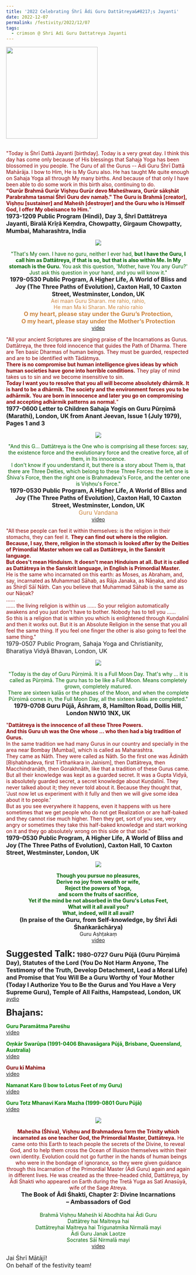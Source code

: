 ```yaml
---
title: '2022 Celebrating Śhrī Ādi Guru Dattātreya&#8217;s Jayanti'
date: 2022-12-07
permalink: /festivity/2022/12/07
tags:
  - crimson @ Shri Adi Guru Dattatreya Jayanti
---
```


<div style="text-align: left"><img src="/images/image1.png" width="250" /></div><br>

<p>
<font color="DarkRed">"Today is Śhrī Dattā Jayanti [birthday]. Today is a very great day. I think this day has come only because of His blessings that Sahaja Yoga has been blossomed in you people. The Guru of all the Gurus -- Ādi Guru Śhrī Dattā Mahārāja. I bow to Him, He is My Guru also. He has taught Me quite enough on Sahaja Yoga all through My many births. And because of that only I have been able to do some work in this birth also, continuing to do.<br>
<b>"Gurūr Brahmā Gurūr Viṣhṇu Gurūr devo Maheśhwara, Gurūr sākṣhāt Parabrahma tasmai Śhrī Guru dev namaḥ." The Guru is Brahmā [creator], Viṣhṇu [sustainer] and Maheśh [destroyer] and the Guru who is Himself God, I offer My obeisance to Him.</b>"</font><br>
<font size="+0"><b>1973-1209 Public Program (Hindi), Day 3, Śhrī Dattātreya Jayanti, Biralā Krīṛā Keṃdra, Chowpatty, Girgaum Chowpatty, Mumbai, Maharashtra, India</b></font>
</p>

<div style="text-align: center"><img src="/images/image1086.png" /></div>

<p style=" text-align:center;">
<font color="DarkGreen">"That's My own. I have no guru, neither I ever had, <b>but I have the Guru, I call him as Dattātreya, if that is so, but that is also within Me. In My stomach is the Guru.</b> You ask this question, 'Mother, have You any Guru?' Just ask this question in your hand, and you will know it."</font><br>
<font size="+0"><b>1979-0530 Public Program, A Higher Life, A World of Bliss and Joy (The Three Paths of Evolution), Caxton Hall, 10 Caxton Street, Westminster, London, UK</b></font><br>
<font color="Peru">Aei maan Guru Sharan. me rahio, rahio,<br>
He man Ma ki Sharan. Me rahio rahio<br>
<font size="+0"><b>O my heart, please stay under the Guru’s Protection,<br>
O my heart, please stay under the Mother’s Protection</b></font></font><br>
<a href="https://youtu.be/qRDLZNVcF6M">video</a>
</p>

<p>
<font color="DarkRed">"All your ancient Scriptures are singing praise of the Incarnations as Gurus. Dattātreya, the three fold innocence that guides the Path of Dharma. There are Ten basic Dharmas of human beings. They must be guarded, respected and are to be identified with Tādātmya.<br>
<b>There is no compromise but human intelligence gives ideas by which human societies have gone into horrible conditions.</b> They play of mind takes us to sin and we become insensitive to sin.<br>
<b>Today I want you to resolve that you all will become absolutely dhārmik. It is hard to be a dhārmik. The society and the environment forces you to be adhārmik. You are born in innocence and later you go on compromising and accepting adhārmik patterns as normal.</b>"</font><br>
<font size="+0"><b>1977-0600 Letter to Children Sahaja Yogis on Guru Pūrṇimā (Marathi), London, UK from Anant Jeevan, Issue 1 (July 1979), Pages 1 and 3</b></font>
</p>

<div style="text-align: center"><img src="/images/image1087.png" /></div>

<p style=" text-align:center;">
<font color="DarkGreen">"And this G... Dattātreya is the One who is comprising all these forces: say, the existence force and the evolutionary force and the creative force, all of them, in Its innocence.<br>
I don't know if you understand it, but there is a story about Them is, that there are Three Deities, which belong to these Three Forces: the left one is Śhiva's Force, then the right one is Brahmadeva's Force, and the center one is Viṣhṇu's Force."</font><br>
<font size="+0"><b>1979-0530 Public Program, A Higher Life, A World of Bliss and Joy (The Three Paths of Evolution), Caxton Hall, 10 Caxton Street, Westminster, London, UK</b></font><br>
<font size="+0"><font color="Peru">Guru Vandana</font></font><br>
<a href="https://seven-teams.github.io/Videos_Links.html">video</a>
</p>

<p>
<font color="DarkRed">"All these people can feel it within themselves: is the religion in their stomachs, they can feel it. <b>They can find out where is the religion. Because, I say, there, religion in the stomach is looked after by the Deities of Primordial Master whom we call as Dattātreya, in the Sanskrit language.<br>
But does't mean Hinduism. It doesn't mean Hinduism at all. But it is called as Dattātreya in the Sanskrit language, in English is Primordial Master.</b><br>
He is the same who incarnated on this earth: as Moses, as Abraham, and, say, incarnated as Muhammad Sāhab, as Rāja Janaka, as Nāṇaka, and also as Śhirḍī Sāī Nāth. Can you believe that Muhammad Sāhab is the same as our Nāṇak?<br>
......<br>
...... the living religion is within us ...... So your religion automatically awakens and you just don't have to bother. Nobody has to tell you ......<br>
So this is a religion that is within you which is enlightened through Kuṇḍalinī and then it works out. But it is an Absolute Religion in the sense that you all feel the same thing. If you feel one finger the other is also going to feel the same thing."</font><br>
<font size="+0">1979-0507 Public Program, Sahaja Yoga and Christianity, Bharatiya Vidyā Bhavan, London, UK<b></b></font>
</p>

<div style="text-align: center"><img src="/images/image1088.png" /></div>

<p style="text-align:center;">
<font color="DarkGreen">"Today is the day of Guru Pūrṇimā. It is a Full Moon Day. That's why ... it is called as Pūrṇimā. The guru has to be like a Full Moon. Means completely grown, completely matured.<br>
There are sixteen kalās or the phases of the Moon, and when the complete Pūrṇimā comes in, the Full Moon Day, all the sixteen kalās are completed."</font><br>
<font size="+0"><b>1979-0708 Guru Pūjā, Āśhram, 8, Hamilton Road, Dollis Hill, London NW10 1NX, UK</b></font>
</p>

<p>
<font color="DarkRed">"<b>Dattātreya is the innocence of all these Three Powers.<br>
And this Guru uh was the One whose ... who then had a big tradition of Gurus.</b><br>
In the same tradition we had many Gurus in our country and specially in the area near Bombay [Mumbai], which is called as Maharashtra.<br>
They came as Nāth. They were called as Nāth. So the first one was Ādināth [Ṛiṣhabhadeva, first Tīrthaṅkara in Jainism], then Dattātreya, then Macchindranāth, then Gorakhnāth, like that a tradition of these Gurus came.<br>
But all their knowledge was kept as a guarded secret. It was a Gupta Vidyā, is absolutely guarded secret, a secret knowledge about Kuṇḍalinī. They never talked about it; they never told about it. Because they thought that, 'Just now let us experiment with it fully and then we will give some idea about it to people.'<br>
But as you see everywhere it happens, even it happens with us here sometimes that we get people who do not get Realization or are half-baked and they cannot rise much higher. Then they get, sort of you see, very angry or sometimes they take this half-baked knowledge and start working on it and they go absolutely wrong on this side or that side."</font><br>
<font size="+0"><b>1979-0530 Public Program, A Higher Life, A World of Bliss and Joy (The Three Paths of Evolution), Caxton Hall, 10 Caxton Street, Westminster, London, UK</b></font>
</p>

<div style="text-align: center"><img src="/images/image1089.png" /></div>

<p style=" text-align:center;">
<font color="DarkGreen"><b>Though you pursue no pleasures,<br>
Derive no joy from wealth or wife,<br>
Reject the powers of Yoga,<br>
and scorn the fruits of sacrifice,<br>
Yet if the mind be not absorbed in the Guru's Lotus Feet,<br>
What will it all avail you?<br>
What, indeed, will it all avail?</b></font><br>
<font size="+0"><b>(In praise of the Guru, from Self-knowledge, by Śhrī Ādi Śhaṅkarāchārya)</b></font><br>
Guru Aṣhṭakaṃ<br>
<a href="https://seven-teams.github.io/Videos_Links.html">video</a>
</p>

<font size="+2"><b>Suggested Talk:</b></font> 
<font size="+0"><b>1980-0727 Guru Pūjā (Guru Pūrṇimā Day), Statutes of the Lord (You Do Not Harm Anyone, The Testimony of the Truth, Develop Detachment, Lead a Moral Life) and Promise that You Will Be a Guru Worthy of Your Mother (Today I Authorize You to Be the Gurus and You Have a Very Supreme Guru), Temple of All Faiths, Hampstead, London, UK</b></font>
<a href="https://youtu.be/zm8FLJxSaas"> aydio</a><br>

<font size="+2"><b>Bhajans:</b></font>

<p>
<font color="green"><b>Guru Paramātma Pareśhu</b></font><br>
<a href="https://seven-teams.github.io/Videos_Links.html">video</a>
</p>

<p>
<font color="green"><b>Oṃkār Swarūpa (1991-0406 Bhavasāgara Pūjā, Brisbane, Queensland, Australia)</b></font><br>
<a href="https://seven-teams.github.io/Videos_Links.html">video</a>
</p>
 
<p>
<font color="Maroon"><b>Guru kī Mahima</b></font><br>
<a href="https://seven-teams.github.io/Videos_Links.html">video</a>
</p>

<p>
<font color="green"><b>Namanat Karo (I bow to Lotus Feet of my Guru)</b></font><br>
<a href="https://seven-teams.github.io/Videos_Links.html">video</a>
</p>

<p>
<font color="green"><b>Guru Totz Mhanavi Kara Mazha (1999-0801 Guru Pūjā)</b></font><br>
<a href="https://seven-teams.github.io/Videos_Links.html">video</a>
</p>

<div style="text-align: center"><img src="/images/image1090.png" /></div>

<p style=" text-align:center;">
<font color="DarkRed"><b>Maheśha (Śhiva), Viṣhṇu and Brahmadeva form the Trinity which incarnated as one teacher God, the Primordial Master, Dattātreya.</b> He came onto this Earth to teach people the secrets of the Divine, to reveal God, and to help them cross the Ocean of Illusion themselves within their own identity. Evolution could not go further in the hands of human beings who were in the bondage of ignorance, so they were given guidance through this Incarnation of the Primordial Master (Ādi Guru) again and again in different lives. He was created as the three-headed child, Dattātreya, by Ādi Śhakti who appeared on Earth during the Tretā Yuga as Satī Anasūyā, wife of the Sage Atreya.</font><br>
<font size="+0"><b>The Book of Ādi Śhakti, Chapter 2: Divine Incarnations<br>
– Ambassadors of God</b></font><br>
<br>
<font color="DarkGreen">Brahmā Viṣhṇu Maheśh kī Abodhita hai Ādi Guru<br>
Dattātrey hai Maitreya hai<br>
Dattātreyhai Maitreya hai Trigunatmika Nirmalā mayi<br>
Ādi Guru Janak Laotze<br>
Socrates Sāī Nirmalā mayi</font><br>
<a href="https://youtu.be/mBnW3jwrIwA">video</a>
</p>

<p>
<font size="+0">Jai Śhrī Mātājī!<br>
On behalf of the festivity team!</font>
</p>